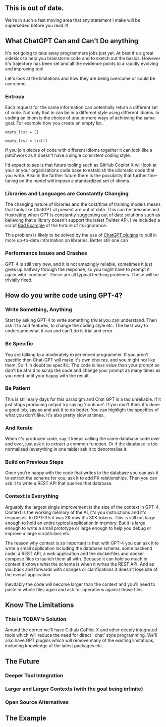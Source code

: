 ## This is out of date.

We're in such a fast moving area that any statement I make will be superseded before you read it!

## What ChatGPT Can and Can't Do anything

It's not going to take away programmers jobs just yet. At best it's a great sidekick to help you brainstorm code and to
sketch out the basics. However it's trajectory has been set and all the evidence points to a rapidly evolving and
improving tool.

Let's look at the limitations and how they are being overcome or could be overcome.

### Entropy

Each request for the same information can potentially return a different set of code. Not only that in can be in a
different style using different idioms. In coding an idiom is the choice of one or more ways of achieving the same goal.
For example how you create an empty list.

```empty_list = []```

```empty_list = list()```

If you join pieces of code with different idioms together it can look like a patchwork as it doesn't have a single
consistent coding style.

I'd expect to see is that future tooling such as GitHub Copilot X will look at your or your organisations code base to
establish the idiomatic code that you write. Also in the farther future there is the possibility that further
fine-tuning on the model will impose a
standardized set of idioms.

### Libraries and Languages are Constantly Changing

The changing nature of libraries and the cost/time of training models means that tools like ChatGPT at present are out of date. This can be tiresome and frustrating when GPT is constantly suggesting out of date solutions such as believing that a library doesn't support the latest Twitter API. I've included a script [Bad Example](bad_example.md) of the torture of its ignorance.

This problem is likely to be solved by the use of [ChatGPT plugins](https://openai.com/blog/chatgpt-plugins) to pull in more up-to-date information on libraries. Better still one can 


### Performance Issues and Crashes

GPT-4 is still very new, and it is not amazingly reliable, sometimes it just gives up halfway through the response, so
you might have to prompt it again with 'continue'. These are all typical teething problems. These will be trivially fixed.

## How do you write code using GPT-4?

### Write Something, Anything

Start by asking GPT-4 to write something trivial you can understand. Then ask it to add features, to change the coding
style etc. The best way to understand what it can and can't do is trial and error.

### Be Specific

You are talking to a moderately experienced programmer. If you aren't specific then Chat-GPT will make it's own choices,
and you might not like them. So if in doubt be specific. The code is less value than your prompt so don't be afraid to
scrap the code and change your prompt as many times as you need until your happy with the result.

### Be Patient

This is still early days for this paradigm and Chat GPT is a tad unreliable. If it just stops producing output try
saying 'continue'. If you don't think it's done a good job, say so and ask it to do better. You can highlight the
specifics of what you don't like. It's also pretty slow at times.

### And Iterate

When it's produced code, say it keeps calling the same database code over and over, just ask it to extract a common
function. Or if the database is too normalized (everything in one table) ask it to denormalise it.

### Build on Previous Steps

Once you're happy with the code that writes to the database you can ask it to extract the schema for you, ask it to add
FK relationships. Then you can ask it to write a REST API that queries that database.

### Context is Everything

Arguably the largest single improvement is the size of the context in GPT-4. Context is the working memory of the AI,
it's you instructions and it's responses. In GPT-3.5 it was 3K now it's 30K tokens. This is still not large enough to
hold an entire typical application in memory. But it is large enough to write a small prototype or large enough to help
you debug or improve a large script/class etc.

The reason why context is so important is that with GPT-4 you can ask it to write a small application including the
database schema, some backend code, a REST API, a web application and the dockerfiles and docker compose files to launch
them all with. Because it can hold so much in context it knows what the schema is when it writes the REST API. And as
you back and forwards with changes or clarifications it doesn't lose site of the overall application.

Inevitably the code will become larger than the context and you'll need to paste in whole files again and ask for
operations against those files.

## Know The Limitations

### This is TODAY's Solution

Around the corner we'll have Github CoPilot X and other deeply integrated tools which will reduce the need for direct '
chat' style programming. We'll also have GPT plugins which will remove many of the existing limitations, including
knowledge of the latest packages etc.

## The Future

### Deeper Tool Integration

### Larger and Larger Contexts (with the goal being infinite)

### Open Source Alternatives

## The Example
